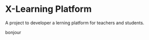 X-Learning Platform
===================

A project to developer a lerning platform for teachers and students.

bonjour

